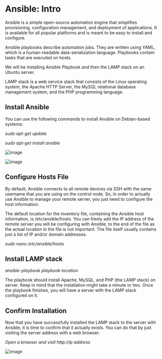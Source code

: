 
# Ansible: Intro

Ansible is a simple open-source automation engine that simplifies provisioning, configuration management, and deployment of applications. It is available for all popular platforms and is meant to be easy to install and configure.

Ansible playbooks describe automation jobs. They are written using YAML, which is a human-readable data-serialization language. Playbooks contain tasks that are executed on hosts.

We will be installing Ansible Playbook and then the LAMP stack on an Ubuntu server.

LAMP stack is a web service stack that consists of the Linux operating system, the Apache HTTP Server, the MySQL relational database management system, and the PHP programming language.

## Install Ansible

You can use the following commands to install Ansible on Debian-based systems:

_sudo apt-get update_

_sudo apt-get install ansible_


![image](https://user-images.githubusercontent.com/58585532/156116224-7a947957-376a-4dfc-addc-c6540016e015.png)

![image](https://user-images.githubusercontent.com/58585532/156116336-f0bcc94b-9667-4597-a93d-33204a134c95.png)

## Configure Hosts File

By default, Ansible connects to all remote devices via SSH with the same username that you are using on the control node.
So, in order to actually use Ansible to manage your remote server, you just need to configure the host information.

The default location for the inventory file, containing the Ansible host information, is /etc/ansible/hosts. You can freely add the IP address of the remote server you will be configuring with Ansible, to the end of the file as the actual location in the file is not important. The file itself usually contains just a list of IP and/or domain addresses.

_sudo nano /etc/ansible/hosts_

## Install LAMP stack

_ansible-playbook playbook-location_

The playbook should install Apache, MySQL, and PHP (the LAMP stack) on server. Keep in mind that the installation might take a minute or two. Once the playbook finishes, you will have a server with the LAMP stack configured on it.

## Confirm Installation

Now that you have successfully installed the LAMP stack to the server with Ansible, it is time to confirm that it actually exists. You can do that by just visiting the server address with a web browser.

_Open a browser and visit http://ip address_

![image](https://user-images.githubusercontent.com/58585532/156119594-0d157db8-fb9b-4a9c-b6df-47ee5f5751d0.png)

  
  






